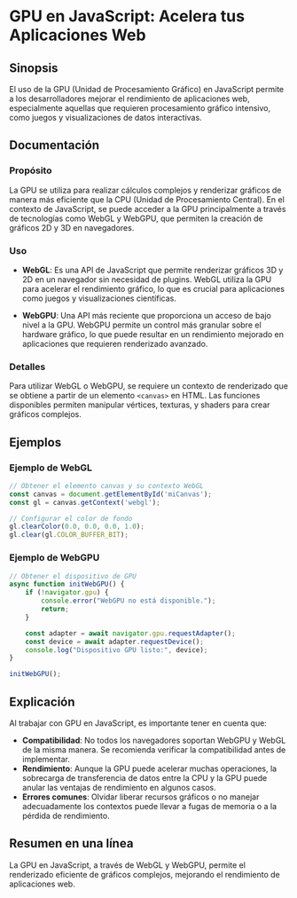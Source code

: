 <!--
Meta Description: # GPU en JavaScript: Acelera tus Aplicaciones Web ## Sinopsis El uso de la GPU (Unidad de Procesamiento Gráfico) en JavaScript permite a los desarroll...
Meta Keywords: gpu, que, webgl, javascript, webgpu
-->

# GPU en JavaScript: Acelera tus Aplicaciones Web

## Sinopsis
El uso de la GPU (Unidad de Procesamiento Gráfico) en JavaScript permite a los desarrolladores mejorar el rendimiento de aplicaciones web, especialmente aquellas que requieren procesamiento gráfico intensivo, como juegos y visualizaciones de datos interactivas.

## Documentación
### Propósito
La GPU se utiliza para realizar cálculos complejos y renderizar gráficos de manera más eficiente que la CPU (Unidad de Procesamiento Central). En el contexto de JavaScript, se puede acceder a la GPU principalmente a través de tecnologías como WebGL y WebGPU, que permiten la creación de gráficos 2D y 3D en navegadores.

### Uso
- **WebGL**: Es una API de JavaScript que permite renderizar gráficos 3D y 2D en un navegador sin necesidad de plugins. WebGL utiliza la GPU para acelerar el rendimiento gráfico, lo que es crucial para aplicaciones como juegos y visualizaciones científicas.
  
- **WebGPU**: Una API más reciente que proporciona un acceso de bajo nivel a la GPU. WebGPU permite un control más granular sobre el hardware gráfico, lo que puede resultar en un rendimiento mejorado en aplicaciones que requieren renderizado avanzado.

### Detalles
Para utilizar WebGL o WebGPU, se requiere un contexto de renderizado que se obtiene a partir de un elemento `<canvas>` en HTML. Las funciones disponibles permiten manipular vértices, texturas, y shaders para crear gráficos complejos.

## Ejemplos

### Ejemplo de WebGL
```javascript
// Obtener el elemento canvas y su contexto WebGL
const canvas = document.getElementById('miCanvas');
const gl = canvas.getContext('webgl');

// Configurar el color de fondo
gl.clearColor(0.0, 0.0, 0.0, 1.0);
gl.clear(gl.COLOR_BUFFER_BIT);
```

### Ejemplo de WebGPU
```javascript
// Obtener el dispositivo de GPU
async function initWebGPU() {
    if (!navigator.gpu) {
        console.error("WebGPU no está disponible.");
        return;
    }

    const adapter = await navigator.gpu.requestAdapter();
    const device = await adapter.requestDevice();
    console.log("Dispositivo GPU listo:", device);
}

initWebGPU();
```

## Explicación
Al trabajar con GPU en JavaScript, es importante tener en cuenta que:
- **Compatibilidad**: No todos los navegadores soportan WebGPU y WebGL de la misma manera. Se recomienda verificar la compatibilidad antes de implementar.
- **Rendimiento**: Aunque la GPU puede acelerar muchas operaciones, la sobrecarga de transferencia de datos entre la CPU y la GPU puede anular las ventajas de rendimiento en algunos casos.
- **Errores comunes**: Olvidar liberar recursos gráficos o no manejar adecuadamente los contextos puede llevar a fugas de memoria o a la pérdida de rendimiento.

## Resumen en una línea
La GPU en JavaScript, a través de WebGL y WebGPU, permite el renderizado eficiente de gráficos complejos, mejorando el rendimiento de aplicaciones web.